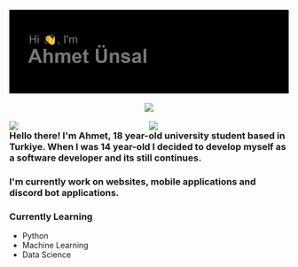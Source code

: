 <a href="https://ahmetunsal.github.io/"><img src="https://github.com/ahmetunsal/ahmetunsal/blob/main/header.png"></img></a>

<p align="center"><a href="https://github.com/Jurredr/github-widgetbox"><img src="https://github-widgetbox.vercel.app/api/profile?username=ahmetunsal&data=followers,repositories,stars,commits&theme=darkmode"></a></p>

<img width="50%" align="right" src="https://github-widgetbox.vercel.app/api/skills?names=js,kotlin,python,html,css&includeNames=true&theme=darkmode" />
<img width="50%" align="right" src="https://github-widgetbox.vercel.app/api/skills?frameworks=nodejs,react,tensorflow&includeNames=true&theme=darkmode" />

### Hello there! I'm Ahmet, 18 year-old university student based in Turkiye. When I was 14 year-old I decided to develop myself as a software developer and its still continues.
### I'm currently work on websites, mobile applications and discord bot applications. 


### Currently Learning
  - Python
  - Machine Learning
  - Data Science
